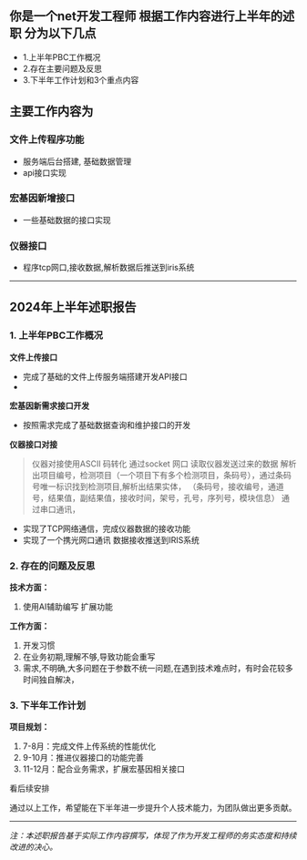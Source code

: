 ## 你是一个net开发工程师  根据工作内容进行上半年的述职 分为以下几点
 - 1.上半年PBC工作概况
 - 2.存在主要问题及反思
 - 3.下半年工作计划和3个重点内容 


## 主要工作内容为

### 文件上传程序功能
 - 服务端后台搭建, 基础数据管理
 - api接口实现

### 宏基因新增接口
 - 一些基础数据的接口实现


### 仪器接口
 - 程序tcp网口,接收数据,解析数据后推送到iris系统

---

## 2024年上半年述职报告

### 1. 上半年PBC工作概况

**文件上传接口**
- 完成了基础的文件上传服务端搭建开发API接口
- 

**宏基因新需求接口开发**
- 按照需求完成了基础数据查询和维护接口的开发

**仪器接口对接**
> 仪器对接使用ASCII 码转化 通过socket 网口 读取仪器发送过来的数据
> 解析出项目编号，检测项目（一个项目下有多个检测项目，条码号），通过条码号唯一标识找到检测项目,解析出结果实体， （条码号，接收编号，通道号，结果值，副结果值，接收时间，架号，孔号，序列号，模块信息）
> 通过串口通讯，
- 实现了TCP网络通信，完成仪器数据的接收功能
- 实现了一个携光网口通讯 数据接收推送到IRIS系统

### 2. 存在的问题及反思

**技术方面：**
1. 使用AI辅助编写 扩展功能

**工作方面：**
1. 开发习惯
1. 在业务初期,理解不够,导致功能会重写
2. 需求,不明确,大多问题在于参数不统一问题,在遇到技术难点时，有时会花较多时间独自解决，

### 3. 下半年工作计划

**项目规划：**
1. 7-8月：完成文件上传系统的性能优化
2. 9-10月：推进仪器接口的功能完善
3. 11-12月：配合业务需求，扩展宏基因相关接口

看后续安排

通过以上工作，希望能在下半年进一步提升个人技术能力，为团队做出更多贡献。

---

*注：本述职报告基于实际工作内容撰写，体现了作为开发工程师的务实态度和持续改进的决心。*

### 